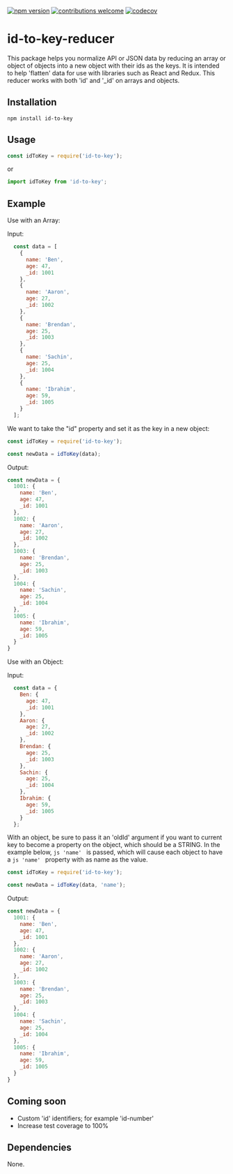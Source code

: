 [![npm version](https://badge.fury.io/js/id-to-key.svg)](https://badge.fury.io/js/id-to-key)
[![contributions welcome](https://img.shields.io/badge/contributions-welcome-brightgreen.svg?style=flat)](https://github.com/georgeperry1/id-to-key-reducer)
[![codecov](https://codecov.io/gh/georgeperry1/id-to-key-reducer/branch/master/graph/badge.svg)](https://codecov.io/gh/georgeperry1/id-to-key-reducer)


# id-to-key-reducer
This package helps you normalize API or JSON data by reducing an array or object of objects into a new object with their ids as the keys. It is intended to help 'flatten' data for use with libraries such as React and Redux. This reducer works with both 'id' and '\_id' on arrays and objects.


## Installation

```shell
npm install id-to-key
```

## Usage

```js
const idToKey = require('id-to-key');
```
or

```js
import idToKey from 'id-to-key';
```

## Example

Use with an Array:

Input:
```js
  const data = [
    {
      name: 'Ben',
      age: 47,
      _id: 1001
    },
    {
      name: 'Aaron',
      age: 27,
      _id: 1002
    },
    {
      name: 'Brendan',
      age: 25,
      _id: 1003
    },
    {
      name: 'Sachin',
      age: 25,
      _id: 1004
    },
    {
      name: 'Ibrahim',
      age: 59,
      _id: 1005
    }
  ];
```
We want to take the "id" property and set it as the key in a new object:

```js
const idToKey = require('id-to-key');

const newData = idToKey(data);

```

Output:
```js
const newData = {
  1001: {
    name: 'Ben',
    age: 47,
    _id: 1001
  },
  1002: {
    name: 'Aaron',
    age: 27,
    _id: 1002
  },
  1003: {
    name: 'Brendan',
    age: 25,
    _id: 1003
  },
  1004: {
    name: 'Sachin',
    age: 25,
    _id: 1004
  },
  1005: {
    name: 'Ibrahim',
    age: 59,
    _id: 1005
  }
}

```

Use with an Object:

Input:
```js
  const data = {
    Ben: {
      age: 47,
      _id: 1001
    },
    Aaron: {
      age: 27,
      _id: 1002
    },
    Brendan: {
      age: 25,
      _id: 1003
    },
    Sachin: {
      age: 25,
      _id: 1004
    },
    Ibrahim: {
      age: 59,
      _id: 1005
    }
  };
```
With an object, be sure to pass it an 'oldId' argument if you want to current key to become a property on the object, which should be a STRING. In the example below, ```js 'name' ``` is passed, which will cause each object to have a ```js 'name' ``` property with as name as the value.

```js
const idToKey = require('id-to-key');

const newData = idToKey(data, 'name');

```

Output:
```js
const newData = {
  1001: {
    name: 'Ben',
    age: 47,
    _id: 1001
  },
  1002: {
    name: 'Aaron',
    age: 27,
    _id: 1002
  },
  1003: {
    name: 'Brendan',
    age: 25,
    _id: 1003
  },
  1004: {
    name: 'Sachin',
    age: 25,
    _id: 1004
  },
  1005: {
    name: 'Ibrahim',
    age: 59,
    _id: 1005
  }
}

```

## Coming soon

* Custom 'id' identifiers; for example 'id-number'
* Increase test coverage to 100%

## Dependencies

None.
